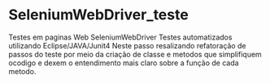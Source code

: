 # SeleniumWebDriver_teste
 Testes em paginas Web SeleniumWebDriver
 Testes automatizados utilizando Eclipse/JAVA/Junit4
  Neste passo resalizando refatoração de passos do teste
 por meio da criação de classe e metodos que simplifiquem
 ocodigo e dexem o entendimento mais claro sobre a função de cada metodo.
